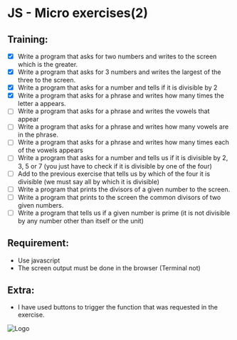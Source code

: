 
# JS - Micro exercises(2)

## Training:

-  [x] Write a program that asks for two numbers and writes to the screen which is the greater.
-  [x] Write a program that asks for 3 numbers and writes the largest of the three to the screen.
-  [x] Write a program that asks for a number and tells if it is divisible by 2
-  [x] Write a program that asks for a phrase and writes how many times the letter a appears.
-  [ ] Write a program that asks for a phrase and writes the vowels that appear
-  [ ] Write a program that asks for a phrase and writes how many vowels are in the phrase.
-  [ ] Write a program that asks for a phrase and writes how many times each of the vowels appears
-  [ ] Write a program that asks for a number and tells us if it is divisible by 2, 3, 5 or 7 (you just have to check if it is divisible by one of the four)
-  [ ] Add to the previous exercise that tells us by which of the four it is divisible (we must say all by which it is divisible)
-  [ ] Write a program that prints the divisors of a given number to the screen.
-  [ ] Write a program that prints to the screen the common divisors of two given numbers.
-  [ ] Write a program that tells us if a given number is prime (it is not divisible by any number other than itself or the unit)

## Requirement:
- Use javascript
- The screen output must be done in the browser (Terminal not)

## Extra: 
- I have used buttons to trigger the function that was requested in the exercise.




![Logo](https://cdn.discordapp.com/attachments/977641039953293362/1003255488294682644/budaFondo.png)

